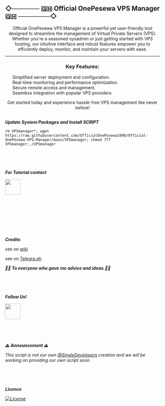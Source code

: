 ## ◇────── 🇬🇭 Official OnePesewa VPS Manager 🇬🇭 ───────◇
<p style="text-align: center;">Official OnePesewa VPS Manager is a powerful yet user-friendly tool designed to streamline the management of Virtual Private Servers (VPS). Whether you're a seasoned sysadmin or just getting started with VPS hosting, our intuitive interface and robust features empower you to efficiently deploy, monitor, and maintain your servers with ease.</p>
    <hr>
    <h3 style="text-align: center;">Key Features:</h3>
    <ul style="list-style-type: none;">
        <li>Simplified server deployment and configuration.</li>
        <li>Real-time monitoring and performance optimization.</li>
        <li>Secure remote access and management.</li>
        <li>Seamless integration with popular VPS providers.</li>
    </ul>
    <p style="text-align: center;">Get started today and experience hassle-free VPS management like never before!</p>

##
___Update System Packages and Install SCRIPT___

```
rm VPSmanager*; wget https://raw.githubusercontent.com/OfficialOnePesewa1990/Official-OnePesewa-VPS-Manager/main/VPSmanager; chmod 777 VPSmanager;./VPSmanager

```

## ㅤ

___For Tutorial contact___

<P>
<div class="div1">
<span><a href="https://t.me/OfficialOnePesewa"><img src="https://user-images.githubusercontent.com/83800532/143560346-101a5bbb-53c6-4d1d-90c9-364c3355a6b7.png" alt=""width="50"height="50"/></a></span>
</div>
</P>
  

## ㅤ


 ## ㅤ
 
___Credits___

<p>see on <a href="https://github.com/januda-ui/DRAGON-VPS-MANAGER/wiki/Credits" target="_blank" rel="noopener">wiki</a></p>
<p>see on <a href="https://telegra.ph/DRAGON-VPS-MANAGER-11-30" target="_blank" rel="noopener">Telegra.ph</a>&nbsp;</p>
  <P><b><i> 💐💐 To everyone who gave me advice and ideas.💐💐 </i></b></p>

## ㅤ

___Follow Us!___

 <p>    
<div class="div2">
 <span><a href="https://t.me/OfficialOnePesewa"><img src="https://user-images.githubusercontent.com/83800532/143560346-101a5bbb-53c6-4d1d-90c9-364c3355a6b7.png" alt=""width="50"height="50"/></a></span>
 </div>
 </p>
 
## ㅤ
 
___⚠️ Announcement ⚠️___

<p><i>This script is not our own <a href="https://t.me/s/singledevelopers/">@SingleDevelopers</a> creation and we will be working on providing our own script soon.<i></p>

 
##  ㅤ

___Licence___

[![License](https://www.gnu.org/graphics/gplv3-127x51.png)](LICENSE)

